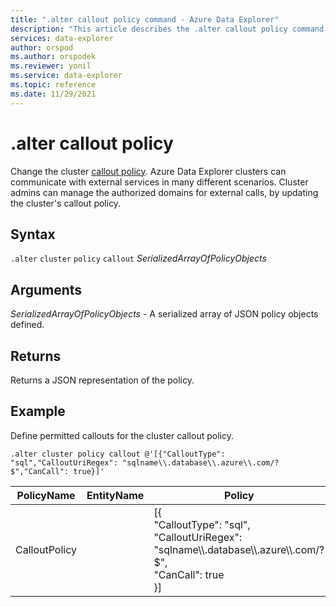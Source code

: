 ```yaml
---
title: ".alter callout policy command - Azure Data Explorer"
description: "This article describes the .alter callout policy command in Azure Data Explorer."
services: data-explorer
author: orspod
ms.author: orspodek
ms.reviewer: yonil
ms.service: data-explorer
ms.topic: reference
ms.date: 11/29/2021
---
```

# .alter callout policy

Change the cluster [callout policy](calloutpolicy.md). Azure Data Explorer clusters can communicate with external services in many different scenarios. Cluster admins can manage the authorized domains for external calls, by updating the cluster's callout policy.

## Syntax

`.alter` `cluster` `policy` `callout` *SerializedArrayOfPolicyObjects* 

## Arguments

*SerializedArrayOfPolicyObjects* - A serialized array of JSON policy objects defined.

## Returns

Returns a JSON representation of the policy.

## Example

Define permitted callouts for the cluster callout policy.

```kusto
.alter cluster policy callout @'[{"CalloutType": "sql","CalloutUriRegex": "sqlname\\.database\\.azure\\.com/?$","CanCall": true}]'
```

|PolicyName|EntityName|Policy|ChildEntities|EntityType|
|---|---|---|---|---|
|CalloutPolicy||[{<br>"CalloutType": "sql",<br>"CalloutUriRegex": "sqlname\\\\.database\\\\.azure\\\\.com/?$",<br>"CanCall": true<br>}]|||
